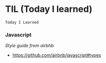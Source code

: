 # TIL (Today I learned)

`
 Today I Learned
`

### Javascript
*Style guide from airbhb*

* https://github.com/airbnb/javascript#types
